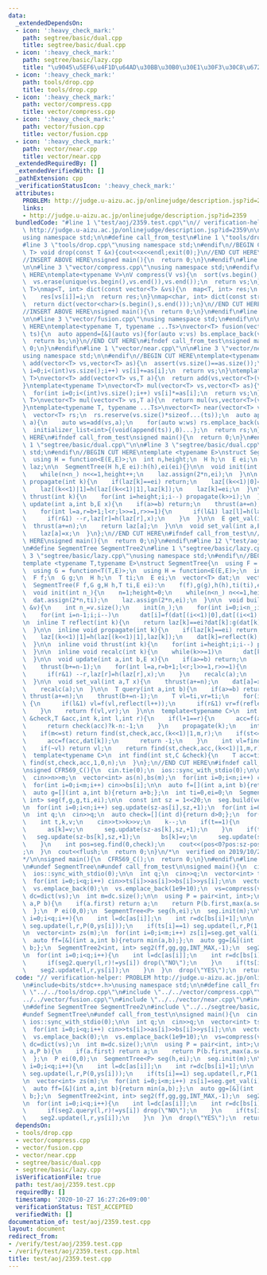 ```yaml
---
data:
  _extendedDependsOn:
  - icon: ':heavy_check_mark:'
    path: segtree/basic/dual.cpp
    title: segtree/basic/dual.cpp
  - icon: ':heavy_check_mark:'
    path: segtree/basic/lazy.cpp
    title: "\u9045\u5EF6\u4F1D\u64AD\u30BB\u30B0\u30E1\u30F3\u30C8\u6728"
  - icon: ':heavy_check_mark:'
    path: tools/drop.cpp
    title: tools/drop.cpp
  - icon: ':heavy_check_mark:'
    path: vector/compress.cpp
    title: vector/compress.cpp
  - icon: ':heavy_check_mark:'
    path: vector/fusion.cpp
    title: vector/fusion.cpp
  - icon: ':heavy_check_mark:'
    path: vector/near.cpp
    title: vector/near.cpp
  _extendedRequiredBy: []
  _extendedVerifiedWith: []
  _pathExtension: cpp
  _verificationStatusIcon: ':heavy_check_mark:'
  attributes:
    PROBLEM: http://judge.u-aizu.ac.jp/onlinejudge/description.jsp?id=2359
    links:
    - http://judge.u-aizu.ac.jp/onlinejudge/description.jsp?id=2359
  bundledCode: "#line 1 \"test/aoj/2359.test.cpp\"\n// verification-helper: PROBLEM\
    \ http://judge.u-aizu.ac.jp/onlinejudge/description.jsp?id=2359\n\n#include<bits/stdc++.h>\n\
    using namespace std;\n\n#define call_from_test\n#line 1 \"tools/drop.cpp\"\n\n\
    #line 3 \"tools/drop.cpp\"\nusing namespace std;\n#endif\n//BEGIN CUT HERE\ntemplate<typename\
    \ T> void drop(const T &x){cout<<x<<endl;exit(0);}\n//END CUT HERE\n#ifndef call_from_test\n\
    //INSERT ABOVE HERE\nsigned main(){\n  return 0;\n}\n#endif\n#line 1 \"vector/compress.cpp\"\
    \n\n#line 3 \"vector/compress.cpp\"\nusing namespace std;\n#endif\n\n//BEGIN CUT\
    \ HERE\ntemplate<typename V>\nV compress(V vs){\n  sort(vs.begin(),vs.end());\n\
    \  vs.erase(unique(vs.begin(),vs.end()),vs.end());\n  return vs;\n}\ntemplate<typename\
    \ T>\nmap<T, int> dict(const vector<T> &vs){\n  map<T, int> res;\n  for(int i=0;i<(int)vs.size();i++)\n\
    \    res[vs[i]]=i;\n  return res;\n}\nmap<char, int> dict(const string &s){\n\
    \  return dict(vector<char>(s.begin(),s.end()));\n}\n//END CUT HERE\n#ifndef call_from_test\n\
    //INSERT ABOVE HERE\nsigned main(){\n  return 0;\n}\n#endif\n#line 1 \"vector/fusion.cpp\"\
    \n\n#line 3 \"vector/fusion.cpp\"\nusing namespace std;\n#endif\n\n//BEGIN CUT\
    \ HERE\ntemplate<typename T, typename ...Ts>\nvector<T> fusion(vector<T> bs,Ts...\
    \ ts){\n  auto append=[&](auto vs){for(auto v:vs) bs.emplace_back(v);};\n  initializer_list<int>{(void(append(ts)),0)...};\n\
    \  return bs;\n}\n//END CUT HERE\n#ifndef call_from_test\nsigned main(){\n  return\
    \ 0;\n}\n#endif\n#line 1 \"vector/near.cpp\"\n\n#line 3 \"vector/near.cpp\"\n\
    using namespace std;\n\n#endif\n//BEGIN CUT HERE\ntemplate<typename T>\nvector<T>\
    \ add(vector<T> vs,vector<T> as){\n  assert(vs.size()==as.size());\n  for(int\
    \ i=0;i<(int)vs.size();i++) vs[i]+=as[i];\n  return vs;\n}\ntemplate<typename\
    \ T>\nvector<T> add(vector<T> vs,T a){\n  return add(vs,vector<T>(vs.size(),a));\n\
    }\ntemplate<typename T>\nvector<T> mul(vector<T> vs,vector<T> as){\n  assert(vs.size()==as.size());\n\
    \  for(int i=0;i<(int)vs.size();i++) vs[i]*=as[i];\n  return vs;\n}\ntemplate<typename\
    \ T>\nvector<T> mul(vector<T> vs,T a){\n  return mul(vs,vector<T>(vs.size(),a));\n\
    }\ntemplate<typename T, typename ...Ts>\nvector<T> near(vector<T> vs,Ts... ts){\n\
    \  vector<T> rs;\n  rs.reserve(vs.size()*sizeof...(ts));\n  auto append=[&](auto\
    \ a){\n    auto ws=add(vs,a);\n    for(auto w:ws) rs.emplace_back(w);\n  };\n\
    \  initializer_list<int>{(void(append(ts)),0)...};\n  return rs;\n}\n//END CUT\
    \ HERE\n#ifndef call_from_test\nsigned main(){\n  return 0;\n}\n#endif\n#line\
    \ 1 \"segtree/basic/dual.cpp\"\n\n#line 3 \"segtree/basic/dual.cpp\"\nusing namespace\
    \ std;\n#endif\n//BEGIN CUT HERE\ntemplate <typename E>\nstruct SegmentTree{\n\
    \  using H = function<E(E,E)>;\n  int n,height;\n  H h;\n  E ei;\n  vector<E>\
    \ laz;\n\n  SegmentTree(H h,E ei):h(h),ei(ei){}\n\n  void init(int n_){\n    n=1;height=0;\n\
    \    while(n<n_) n<<=1,height++;\n    laz.assign(2*n,ei);\n  }\n\n  inline void\
    \ propagate(int k){\n    if(laz[k]==ei) return;\n    laz[(k<<1)|0]=h(laz[(k<<1)|0],laz[k]);\n\
    \    laz[(k<<1)|1]=h(laz[(k<<1)|1],laz[k]);\n    laz[k]=ei;\n  }\n\n  inline void\
    \ thrust(int k){\n    for(int i=height;i;i--) propagate(k>>i);\n  }\n\n  void\
    \ update(int a,int b,E x){\n    if(a>=b) return;\n    thrust(a+=n);\n    thrust(b+=n-1);\n\
    \    for(int l=a,r=b+1;l<r;l>>=1,r>>=1){\n      if(l&1) laz[l]=h(laz[l],x),l++;\n\
    \      if(r&1) --r,laz[r]=h(laz[r],x);\n    }\n  }\n\n  E get_val(int a){\n  \
    \  thrust(a+=n);\n    return laz[a];\n  }\n\n  void set_val(int a,E x){\n    thrust(a+=n);\n\
    \    laz[a]=x;\n  }\n};\n//END CUT HERE\n#ifndef call_from_test\n//INSERT ABOVE\
    \ HERE\nsigned main(){\n  return 0;\n}\n#endif\n#line 12 \"test/aoj/2359.test.cpp\"\
    \n#define SegmentTree SegmentTree2\n#line 1 \"segtree/basic/lazy.cpp\"\n\n#line\
    \ 3 \"segtree/basic/lazy.cpp\"\nusing namespace std;\n#endif\n//BEGIN CUT HERE\n\
    template <typename T,typename E>\nstruct SegmentTree{\n  using F = function<T(T,T)>;\n\
    \  using G = function<T(T,E)>;\n  using H = function<E(E,E)>;\n  int n,height;\n\
    \  F f;\n  G g;\n  H h;\n  T ti;\n  E ei;\n  vector<T> dat;\n  vector<E> laz;\n\
    \  SegmentTree(F f,G g,H h,T ti,E ei):\n    f(f),g(g),h(h),ti(ti),ei(ei){}\n\n\
    \  void init(int n_){\n    n=1;height=0;\n    while(n<n_) n<<=1,height++;\n  \
    \  dat.assign(2*n,ti);\n    laz.assign(2*n,ei);\n  }\n\n  void build(const vector<T>\
    \ &v){\n    int n_=v.size();\n    init(n_);\n    for(int i=0;i<n_;i++) dat[n+i]=v[i];\n\
    \    for(int i=n-1;i;i--)\n      dat[i]=f(dat[(i<<1)|0],dat[(i<<1)|1]);\n  }\n\
    \n  inline T reflect(int k){\n    return laz[k]==ei?dat[k]:g(dat[k],laz[k]);\n\
    \  }\n\n  inline void propagate(int k){\n    if(laz[k]==ei) return;\n    laz[(k<<1)|0]=h(laz[(k<<1)|0],laz[k]);\n\
    \    laz[(k<<1)|1]=h(laz[(k<<1)|1],laz[k]);\n    dat[k]=reflect(k);\n    laz[k]=ei;\n\
    \  }\n\n  inline void thrust(int k){\n    for(int i=height;i;i--) propagate(k>>i);\n\
    \  }\n\n  inline void recalc(int k){\n    while(k>>=1)\n      dat[k]=f(reflect((k<<1)|0),reflect((k<<1)|1));\n\
    \  }\n\n  void update(int a,int b,E x){\n    if(a>=b) return;\n    thrust(a+=n);\n\
    \    thrust(b+=n-1);\n    for(int l=a,r=b+1;l<r;l>>=1,r>>=1){\n      if(l&1) laz[l]=h(laz[l],x),l++;\n\
    \      if(r&1) --r,laz[r]=h(laz[r],x);\n    }\n    recalc(a);\n    recalc(b);\n\
    \  }\n\n  void set_val(int a,T x){\n    thrust(a+=n);\n    dat[a]=x;laz[a]=ei;\n\
    \    recalc(a);\n  }\n\n  T query(int a,int b){\n    if(a>=b) return ti;\n   \
    \ thrust(a+=n);\n    thrust(b+=n-1);\n    T vl=ti,vr=ti;\n    for(int l=a,r=b+1;l<r;l>>=1,r>>=1)\
    \ {\n      if(l&1) vl=f(vl,reflect(l++));\n      if(r&1) vr=f(reflect(--r),vr);\n\
    \    }\n    return f(vl,vr);\n  }\n\n  template<typename C>\n  int find(int st,C\
    \ &check,T &acc,int k,int l,int r){\n    if(l+1==r){\n      acc=f(acc,reflect(k));\n\
    \      return check(acc)?k-n:-1;\n    }\n    propagate(k);\n    int m=(l+r)>>1;\n\
    \    if(m<=st) return find(st,check,acc,(k<<1)|1,m,r);\n    if(st<=l and !check(f(acc,dat[k]))){\n\
    \      acc=f(acc,dat[k]);\n      return -1;\n    }\n    int vl=find(st,check,acc,(k<<1)|0,l,m);\n\
    \    if(~vl) return vl;\n    return find(st,check,acc,(k<<1)|1,m,r);\n  }\n\n\
    \  template<typename C>\n  int find(int st,C &check){\n    T acc=ti;\n    return\
    \ find(st,check,acc,1,0,n);\n  }\n};\n//END CUT HERE\n#ifndef call_from_test\n\
    \nsigned CFR569_C(){\n  cin.tie(0);\n  ios::sync_with_stdio(0);\n\n  int n,m;\n\
    \  cin>>n>>m;\n  vector<int> as(n),bs(m);\n  for(int i=0;i<n;i++) cin>>as[i];\n\
    \  for(int i=0;i<m;i++) cin>>bs[i];\n\n  auto f=[](int a,int b){return max(a,b);};\n\
    \  auto g=[](int a,int b){return a+b;};\n  int ti=0,ei=0;\n  SegmentTree<int,\
    \ int> seg(f,g,g,ti,ei);\n\n  const int sz = 1<<20;\n  seg.build(vector<int>(sz,0));\n\
    \n  for(int i=0;i<n;i++) seg.update(sz-as[i],sz,+1);\n  for(int i=0;i<m;i++) seg.update(sz-bs[i],sz,-1);\n\
    \n  int q;\n  cin>>q;\n  auto check=[](int d){return d>0;};\n  for(int i=0;i<q;i++){\n\
    \    int t,k,v;\n    cin>>t>>k>>v;\n    k--;\n    if(t==1){\n      seg.update(sz-as[k],sz,-1);\n\
    \      as[k]=v;\n      seg.update(sz-as[k],sz,+1);\n    }\n    if(t==2){\n   \
    \   seg.update(sz-bs[k],sz,+1);\n      bs[k]=v;\n      seg.update(sz-bs[k],sz,-1);\n\
    \    }\n    int pos=seg.find(0,check);\n    cout<<(pos<0?pos:sz-pos)<<\"\\n\"\
    ;\n  }\n  cout<<flush;\n  return 0;\n}\n/*\n  verified on 2019/10/28\n  https://codeforces.com/contest/1179/problem/C\n\
    */\n\nsigned main(){\n  CFR569_C();\n  return 0;\n}\n#endif\n#line 14 \"test/aoj/2359.test.cpp\"\
    \n#undef SegmentTree\n#undef call_from_test\n\nsigned main(){\n  cin.tie(0);\n\
    \  ios::sync_with_stdio(0);\n\n  int q;\n  cin>>q;\n  vector<int> ts(q),as(q),bs(q),ys(q);\n\
    \  for(int i=0;i<q;i++) cin>>ts[i]>>as[i]>>bs[i]>>ys[i];\n\n  vector<int> vs=near(fusion(as,bs),-1,0,1);\n\
    \  vs.emplace_back(0);\n  vs.emplace_back(1e9+10);\n  vs=compress(vs);\n  auto\
    \ dc=dict(vs);\n  int m=dc.size();\n\n  using P = pair<int, int>;\n  auto h=[&](P\
    \ a,P b){\n    if(a.first) return a;\n    return P(b.first,max(a.second,b.second));\n\
    \  };\n  P ei(0,0);\n  SegmentTree<P> seg(h,ei);\n  seg.init(m);\n\n  for(int\
    \ i=0;i<q;i++){\n    int l=dc[as[i]];\n    int r=dc[bs[i]+1];\n\n    if(ts[i]==0)\
    \ seg.update(l,r,P(0,ys[i]));\n    if(ts[i]==1) seg.update(l,r,P(1,0));\n  }\n\
    \n  vector<int> zs(m);\n  for(int i=0;i<m;i++) zs[i]=seg.get_val(i).second;\n\n\
    \  auto ff=[&](int a,int b){return min(a,b);};\n  auto gg=[&](int  ,int b){return\
    \ b;};\n  SegmentTree2<int, int> seg2(ff,gg,gg,INT_MAX,-1);\n  seg2.build(zs);\n\
    \n  for(int i=0;i<q;i++){\n    int l=dc[as[i]];\n    int r=dc[bs[i]+1];\n    if(ts[i]==0){\n\
    \      if(seg2.query(l,r)!=ys[i]) drop(\"NO\");\n    }\n    if(ts[i]==1){\n  \
    \    seg2.update(l,r,ys[i]);\n    }\n  }\n  drop(\"YES\");\n  return 0;\n}\n"
  code: "// verification-helper: PROBLEM http://judge.u-aizu.ac.jp/onlinejudge/description.jsp?id=2359\n\
    \n#include<bits/stdc++.h>\nusing namespace std;\n\n#define call_from_test\n#include\
    \ \"../../tools/drop.cpp\"\n#include \"../../vector/compress.cpp\"\n#include \"\
    ../../vector/fusion.cpp\"\n#include \"../../vector/near.cpp\"\n#include \"../../segtree/basic/dual.cpp\"\
    \n#define SegmentTree SegmentTree2\n#include \"../../segtree/basic/lazy.cpp\"\n\
    #undef SegmentTree\n#undef call_from_test\n\nsigned main(){\n  cin.tie(0);\n \
    \ ios::sync_with_stdio(0);\n\n  int q;\n  cin>>q;\n  vector<int> ts(q),as(q),bs(q),ys(q);\n\
    \  for(int i=0;i<q;i++) cin>>ts[i]>>as[i]>>bs[i]>>ys[i];\n\n  vector<int> vs=near(fusion(as,bs),-1,0,1);\n\
    \  vs.emplace_back(0);\n  vs.emplace_back(1e9+10);\n  vs=compress(vs);\n  auto\
    \ dc=dict(vs);\n  int m=dc.size();\n\n  using P = pair<int, int>;\n  auto h=[&](P\
    \ a,P b){\n    if(a.first) return a;\n    return P(b.first,max(a.second,b.second));\n\
    \  };\n  P ei(0,0);\n  SegmentTree<P> seg(h,ei);\n  seg.init(m);\n\n  for(int\
    \ i=0;i<q;i++){\n    int l=dc[as[i]];\n    int r=dc[bs[i]+1];\n\n    if(ts[i]==0)\
    \ seg.update(l,r,P(0,ys[i]));\n    if(ts[i]==1) seg.update(l,r,P(1,0));\n  }\n\
    \n  vector<int> zs(m);\n  for(int i=0;i<m;i++) zs[i]=seg.get_val(i).second;\n\n\
    \  auto ff=[&](int a,int b){return min(a,b);};\n  auto gg=[&](int  ,int b){return\
    \ b;};\n  SegmentTree2<int, int> seg2(ff,gg,gg,INT_MAX,-1);\n  seg2.build(zs);\n\
    \n  for(int i=0;i<q;i++){\n    int l=dc[as[i]];\n    int r=dc[bs[i]+1];\n    if(ts[i]==0){\n\
    \      if(seg2.query(l,r)!=ys[i]) drop(\"NO\");\n    }\n    if(ts[i]==1){\n  \
    \    seg2.update(l,r,ys[i]);\n    }\n  }\n  drop(\"YES\");\n  return 0;\n}\n"
  dependsOn:
  - tools/drop.cpp
  - vector/compress.cpp
  - vector/fusion.cpp
  - vector/near.cpp
  - segtree/basic/dual.cpp
  - segtree/basic/lazy.cpp
  isVerificationFile: true
  path: test/aoj/2359.test.cpp
  requiredBy: []
  timestamp: '2020-10-27 16:27:26+09:00'
  verificationStatus: TEST_ACCEPTED
  verifiedWith: []
documentation_of: test/aoj/2359.test.cpp
layout: document
redirect_from:
- /verify/test/aoj/2359.test.cpp
- /verify/test/aoj/2359.test.cpp.html
title: test/aoj/2359.test.cpp
---
```

